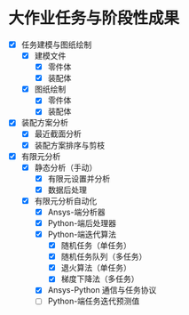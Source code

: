 # 大作业任务与阶段性成果

- [x] 任务建模与图纸绘制
  - [x] 建模文件
    - [x] 零件体
    - [x] 装配体
  - [x] 图纸绘制
    - [x] 零件体
    - [x] 装配体
- [X] 装配方案分析
  - [x] 最近截面分析
  - [X] 装配方案排序与剪枝
- [X] 有限元分析
  - [x] 静态分析（手动）
    - [x] 有限元设置并分析
    - [x] 数据后处理
  - [x] 有限元分析自动化
    - [x] Ansys-端分析器
    - [x] Python-端后处理器
    - [x] Python-端迭代算法
      - [x] 随机任务（单任务）
      - [x] 随机任务队列（多任务）
      - [x] 退火算法（单任务）
      - [x] 梯度下降法（多任务）
    - [x] Ansys-Python 通信与任务协议
    - [ ] Python-端任务迭代预测值
